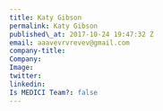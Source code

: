 ```yaml
---
title: Katy Gibson
permalink: Katy Gibson
published\_at: 2017-10-24 19:47:32 Z
email: aaavevrvrevev@gmail.com
company-title: 
Company: 
Image: 
twitter: 
linkedin: 
Is MEDICI Team?: false
---
```



